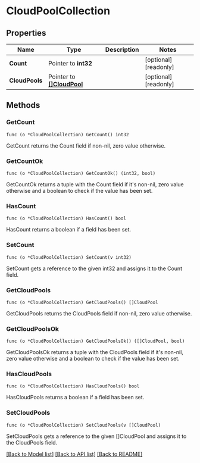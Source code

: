 # CloudPoolCollection

## Properties

Name | Type | Description | Notes
------------ | ------------- | ------------- | -------------
**Count** | Pointer to **int32** |  | [optional] [readonly] 
**CloudPools** | Pointer to [**[]CloudPool**](cloud_pool.md) |  | [optional] [readonly] 

## Methods

### GetCount

`func (o *CloudPoolCollection) GetCount() int32`

GetCount returns the Count field if non-nil, zero value otherwise.

### GetCountOk

`func (o *CloudPoolCollection) GetCountOk() (int32, bool)`

GetCountOk returns a tuple with the Count field if it's non-nil, zero value otherwise
and a boolean to check if the value has been set.

### HasCount

`func (o *CloudPoolCollection) HasCount() bool`

HasCount returns a boolean if a field has been set.

### SetCount

`func (o *CloudPoolCollection) SetCount(v int32)`

SetCount gets a reference to the given int32 and assigns it to the Count field.

### GetCloudPools

`func (o *CloudPoolCollection) GetCloudPools() []CloudPool`

GetCloudPools returns the CloudPools field if non-nil, zero value otherwise.

### GetCloudPoolsOk

`func (o *CloudPoolCollection) GetCloudPoolsOk() ([]CloudPool, bool)`

GetCloudPoolsOk returns a tuple with the CloudPools field if it's non-nil, zero value otherwise
and a boolean to check if the value has been set.

### HasCloudPools

`func (o *CloudPoolCollection) HasCloudPools() bool`

HasCloudPools returns a boolean if a field has been set.

### SetCloudPools

`func (o *CloudPoolCollection) SetCloudPools(v []CloudPool)`

SetCloudPools gets a reference to the given []CloudPool and assigns it to the CloudPools field.


[[Back to Model list]](../README.md#documentation-for-models) [[Back to API list]](../README.md#documentation-for-api-endpoints) [[Back to README]](../README.md)


